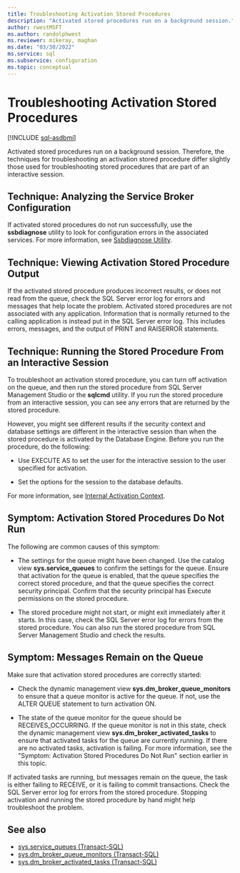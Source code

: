 ```yaml
---
title: Troubleshooting Activation Stored Procedures
description: "Activated stored procedures run on a background session."
author: rwestMSFT
ms.author: randolphwest
ms.reviewer: mikeray, maghan
ms.date: "03/30/2022"
ms.service: sql
ms.subservice: configuration
ms.topic: conceptual
---
```


# Troubleshooting Activation Stored Procedures

[!INCLUDE [sql-asdbmi](../../includes/applies-to-version/sql-asdbmi.md)]

Activated stored procedures run on a background session. Therefore, the techniques for troubleshooting an activation stored procedure differ slightly those used for troubleshooting stored procedures that are part of an interactive session.

## Technique: Analyzing the Service Broker Configuration

If activated stored procedures do not run successfully, use the **ssbdiagnose** utility to look for configuration errors in the associated services. For more information, see [Ssbdiagnose Utility](../../tools/ssbdiagnose/ssbdiagnose-utility-service-broker.md).

## Technique: Viewing Activation Stored Procedure Output

If the activated stored procedure produces incorrect results, or does not read from the queue, check the SQL Server error log for errors and messages that help locate the problem. Activated stored procedures are not associated with any application. Information that is normally returned to the calling application is instead put in the SQL Server error log. This includes errors, messages, and the output of PRINT and RAISERROR statements.

## Technique: Running the Stored Procedure From an Interactive Session

To troubleshoot an activation stored procedure, you can turn off activation on the queue, and then run the stored procedure from SQL Server Management Studio or the **sqlcmd** utility. If you run the stored procedure from an interactive session, you can see any errors that are returned by the stored procedure.

However, you might see different results if the security context and database settings are different in the interactive session than when the stored procedure is activated by the Database Engine. Before you run the procedure, do the following:

- Use EXECUTE AS to set the user for the interactive session to the user specified for activation.

- Set the options for the session to the database defaults.

For more information, see [Internal Activation Context](internal-activation-context.md).

## Symptom: Activation Stored Procedures Do Not Run

The following are common causes of this symptom:

- The settings for the queue might have been changed. Use the catalog view **sys.service_queues** to confirm the settings for the queue. Ensure that activation for the queue is enabled, that the queue specifies the correct stored procedure, and that the queue specifies the correct security principal. Confirm that the security principal has Execute permissions on the stored procedure.

- The stored procedure might not start, or might exit immediately after it starts. In this case, check the SQL Server error log for errors from the stored procedure. You can also run the stored procedure from SQL Server Management Studio and check the results.

## Symptom: Messages Remain on the Queue

Make sure that activation stored procedures are correctly started:

- Check the dynamic management view **sys.dm_broker_queue_monitors** to ensure that a queue monitor is active for the queue. If not, use the ALTER QUEUE statement to turn activation ON.

- The state of the queue monitor for the queue should be RECEIVES_OCCURRING. If the queue monitor is not in this state, check the dynamic management view **sys.dm_broker_activated_tasks** to ensure that activated tasks for the queue are currently running. If there are no activated tasks, activation is failing. For more information, see the "Symptom: Activation Stored Procedures Do Not Run" section earlier in this topic.

If activated tasks are running, but messages remain on the queue, the task is either failing to RECEIVE, or it is failing to commit transactions. Check the SQL Server error log for errors from the stored procedure. Stopping activation and running the stored procedure by hand might help troubleshoot the problem.

## See also

- [sys.service_queues (Transact-SQL)](../../relational-databases/system-catalog-views/sys-service-queues-transact-sql.md)
- [sys.dm_broker_queue_monitors (Transact-SQL)](../../relational-databases/system-dynamic-management-views/sys-dm-broker-queue-monitors-transact-sql.md)
- [sys.dm_broker_activated_tasks (Transact-SQL)](../../relational-databases/system-dynamic-management-views/sys-dm-broker-activated-tasks-transact-sql.md)
